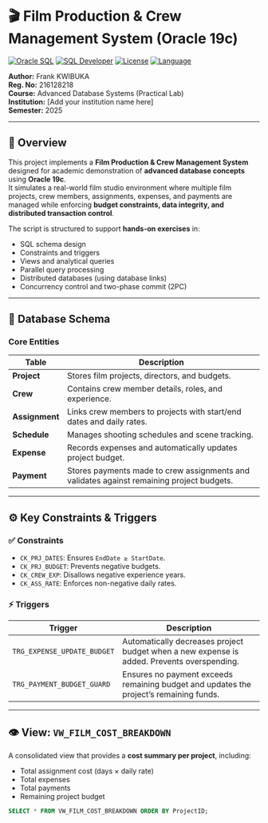 # 🎬 Film Production & Crew Management System (Oracle 19c)

[![Oracle SQL](https://img.shields.io/badge/Database-Oracle%2019c-red?logo=oracle&logoColor=white)](https://www.oracle.com/database/)
[![SQL Developer](https://img.shields.io/badge/Tool-SQL%20Developer-blue?logo=databricks&logoColor=white)](https://www.oracle.com/tools/downloads/sqldev-downloads.html)
[![License](https://img.shields.io/badge/License-Academic--Use-lightgrey)](#)
[![Language](https://img.shields.io/badge/Language-SQL-green)](#)

**Author:** Frank KWIBUKA  
**Reg. No:** 216128218  
**Course:** Advanced Database Systems (Practical Lab)  
**Institution:** [Add your institution name here]  
**Semester:** 2025

---

## 📖 Overview

This project implements a **Film Production & Crew Management System** designed for academic demonstration of **advanced database concepts** using **Oracle 19c**.  
It simulates a real-world film studio environment where multiple film projects, crew members, assignments, expenses, and payments are managed while enforcing **budget constraints, data integrity, and distributed transaction control**.

The script is structured to support **hands-on exercises** in:
- SQL schema design
- Constraints and triggers
- Views and analytical queries
- Parallel query processing
- Distributed databases (using database links)
- Concurrency control and two-phase commit (2PC)

---

## 🧱 Database Schema

### Core Entities

| Table | Description |
|--------|-------------|
| **Project** | Stores film projects, directors, and budgets. |
| **Crew** | Contains crew member details, roles, and experience. |
| **Assignment** | Links crew members to projects with start/end dates and daily rates. |
| **Schedule** | Manages shooting schedules and scene tracking. |
| **Expense** | Records expenses and automatically updates project budget. |
| **Payment** | Stores payments made to crew assignments and validates against remaining project budgets. |

---

## ⚙️ Key Constraints & Triggers

### ✅ Constraints
- `CK_PRJ_DATES`: Ensures `EndDate ≥ StartDate`.
- `CK_PRJ_BUDGET`: Prevents negative budgets.
- `CK_CREW_EXP`: Disallows negative experience years.
- `CK_ASS_RATE`: Enforces non-negative daily rates.

### ⚡ Triggers
| Trigger | Description |
|----------|-------------|
| `TRG_EXPENSE_UPDATE_BUDGET` | Automatically decreases project budget when a new expense is added. Prevents overspending. |
| `TRG_PAYMENT_BUDGET_GUARD` | Ensures no payment exceeds remaining budget and updates the project’s remaining funds. |

---

## 👁️ View: `VW_FILM_COST_BREAKDOWN`

A consolidated view that provides a **cost summary per project**, including:
- Total assignment cost (days × daily rate)
- Total expenses
- Total payments
- Remaining project budget

```sql
SELECT * FROM VW_FILM_COST_BREAKDOWN ORDER BY ProjectID;
